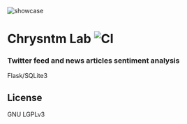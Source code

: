 ![showcase](https://i.imgur.com/1dAZBx6.jpg)

# Chrysntm Lab  ![CI](https://img.shields.io/badge/build-passing-brightgreen.svg)

### Twitter feed and news articles sentiment analysis

Flask/SQLite3

## License

GNU LGPLv3
